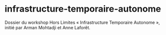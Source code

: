 infrastructure-temporaire-autonome
==================================

Dossier du workshop Hors Limites « Infrastructure Temporaire Autonome », initié par Arman Mohtadji et Anne Laforêt.
